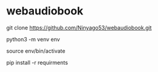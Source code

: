 # webaudiobook

git clone https://github.com/Ninyago53/webaudiobook.git

python3 -m venv env

source env/bin/activate

pip install -r requirments
